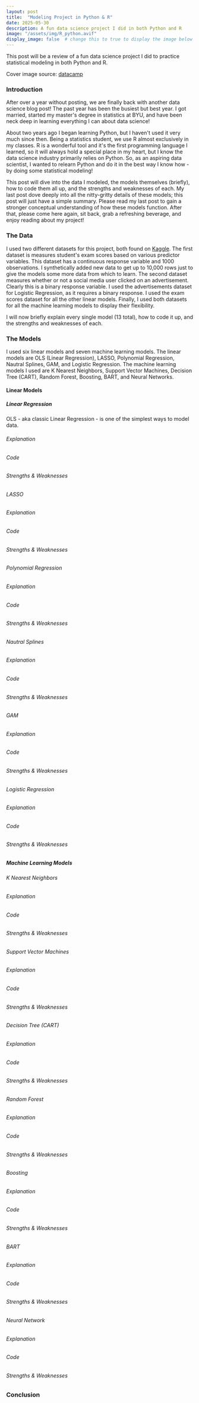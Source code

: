 ```yaml
---
layout: post
title:  "Modeling Project in Python & R"
date: 2025-05-30
description: A fun data science project I did in both Python and R
image: "/assets/img/R_python.avif"
display_image: false  # change this to true to display the image below the banner 
---
```

<p class="intro"><span class="dropcap">T</span>his post will be a review of a fun data science project I did to practice statistical modeling in both Python and R.</p>
<p class="intro">Cover image source: <a href="https://www.datacamp.com/blog/python-vs-r-for-data-science-whats-the-difference">datacamp</a></p>


### Introduction

After over a year without posting, we are finally back with another data science blog post! The past year has been the busiest but best year. I got married, started my master's degree in statistics at BYU, and have been neck deep in learning everything I can about data science!

About two years ago I began learning Python, but I haven't used it very much since then. Being a statistics student, we use R almost exclusively in my classes. R is a wonderful tool and it's the first programming language I learned, so it will always hold a special place in my heart, but I know the data science industry primarily relies on Python. So, as an aspiring data scientist, I wanted to relearn Python and do it in the best way I know how - by doing some statistical modeling!

This post will dive into the data I modeled, the models themselves (briefly), how to code them all up, and the strengths and weaknesses of each. My last post dove deeply into all the nitty-gritty details of these models; this post will just have a simple summary. Please read my last post to gain a stronger conceptual understanding of how these models function. After that, please come here again, sit back, grab a refreshing beverage, and enjoy reading about my project!


### The Data

I used two different datasets for this project, both found on [Kaggle]("https://www.kaggle.com/"). The first dataset is measures student's exam scores based on various predictor variables. This dataset has a continuous response variable and 1000 observations. I synthetically added new data to get up to 10,000 rows just to give the models some more data from which to learn. The second dataset measures whether or not a social media user clicked on an advertisement. Clearly this is a binary response variable. I used the advertisements dataset for Logistic Regression, as it requires a binary response. I used the exam scores dataset for all the other linear models. Finally, I used both datasets for all the machine learning models to display their flexibility.

I will now briefly explain every single model (13 total), how to code it up, and the strengths and weaknesses of each.


### The Models

I used six linear models and seven machine learning models. The linear models are OLS (Linear Regression), LASSO, Polynomial Regression, Nautral Splines, GAM, and Logistic Regression. The machine learning models I used are K Nearest Neighbors, Support Vector Machines, Decision Tree (CART), Random Forest, Boosting, BART, and Neural Networks.


#### Linear Models


##### Linear Regression

OLS - aka classic Linear Regression - is one of the simplest ways to model data. 

###### Explanation

###### Code

###### Strengths & Weaknesses


###### LASSO

###### Explanation

###### Code

###### Strengths & Weaknesses


###### Polynomial Regression

###### Explanation

###### Code

###### Strengths & Weaknesses


###### Nautral Splines

###### Explanation

###### Code

###### Strengths & Weaknesses


###### GAM

###### Explanation

###### Code

###### Strengths & Weaknesses


###### Logistic Regression

###### Explanation

###### Code

###### Strengths & Weaknesses


##### Machine Learning Models


###### K Nearest Neighbors

###### Explanation

###### Code

###### Strengths & Weaknesses


###### Support Vector Machines

###### Explanation

###### Code

###### Strengths & Weaknesses


###### Decision Tree (CART)

###### Explanation

###### Code

###### Strengths & Weaknesses


###### Random Forest

###### Explanation

###### Code

###### Strengths & Weaknesses


###### Boosting

###### Explanation

###### Code

###### Strengths & Weaknesses


###### BART

###### Explanation

###### Code

###### Strengths & Weaknesses


###### Neural Network

###### Explanation

###### Code

###### Strengths & Weaknesses



### Conclusion

